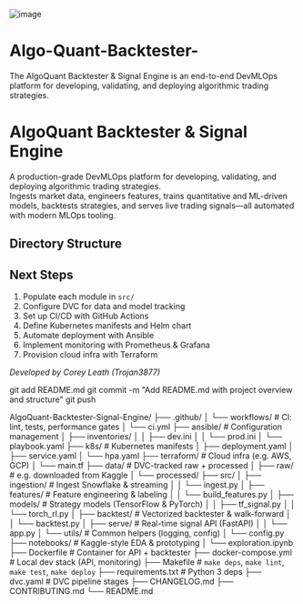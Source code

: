 ![image](https://github.com/user-attachments/assets/f571895d-36ae-4d67-8ea4-71058850eefb)













# Algo-Quant-Backtester-
The AlgoQuant Backtester &amp; Signal Engine is an end-to-end DevMLOps platform for developing, validating, and deploying algorithmic trading strategies. 

# AlgoQuant Backtester & Signal Engine

A production-grade DevMLOps platform for developing, validating, and deploying algorithmic trading strategies.  
Ingests market data, engineers features, trains quantitative and ML-driven models, backtests strategies, and serves live trading signals—all automated with modern MLOps tooling.

## Directory Structure



## Next Steps

1. Populate each module in `src/`  
2. Configure DVC for data and model tracking  
3. Set up CI/CD with GitHub Actions  
4. Define Kubernetes manifests and Helm chart  
5. Automate deployment with Ansible  
6. Implement monitoring with Prometheus & Grafana  
7. Provision cloud infra with Terraform  

_Developed by Corey Leath (Trojan3877)_





git add README.md
git commit -m "Add README.md with project overview and structure"
git push













AlgoQuant-Backtester-Signal-Engine/
├── .github/
│   └── workflows/               # CI: lint, tests, performance gates
│       └── ci.yml
├── ansible/                     # Configuration management
│   ├── inventories/
│   │   ├── dev.ini
│   │   └── prod.ini
│   └── playbook.yaml
├── k8s/                         # Kubernetes manifests
│   ├── deployment.yaml
│   ├── service.yaml
│   └── hpa.yaml
├── terraform/                   # Cloud infra (e.g. AWS, GCP)
│   └── main.tf
├── data/                        # DVC-tracked raw + processed
│   ├── raw/                     # e.g. downloaded from Kaggle
│   └── processed/
├── src/
│   ├── ingestion/               # Ingest Snowflake & streaming
│   │   └── ingest.py
│   ├── features/                # Feature engineering & labeling
│   │   └── build_features.py
│   ├── models/                  # Strategy models (TensorFlow & PyTorch)
│   │   ├── tf_signal.py
│   │   └── torch_rl.py
│   ├── backtest/                # Vectorized backtester & walk-forward
│   │   └── backtest.py
│   ├── serve/                   # Real-time signal API (FastAPI)
│   │   └── app.py
│   └── utils/                   # Common helpers (logging, config)
│       └── config.py
├── notebooks/                   # Kaggle-style EDA & prototyping
│   └── exploration.ipynb
├── Dockerfile                   # Container for API + backtester
├── docker-compose.yml           # Local dev stack (API, monitoring)
├── Makefile                     # `make deps`, `make lint`, `make test`, `make deploy`
├── requirements.txt             # Python 3 deps
├── dvc.yaml                     # DVC pipeline stages
├── CHANGELOG.md
├── CONTRIBUTING.md
└── README.md
